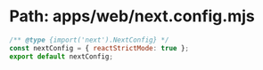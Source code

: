 # Path: apps/web/next.config.mjs

```javascript
/** @type {import('next').NextConfig} */
const nextConfig = { reactStrictMode: true };
export default nextConfig;
```
